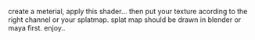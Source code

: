 create a meterial, apply this shader... then put your texture acording to the right channel or your splatmap. splat map should be drawn in blender or maya first. enjoy..
